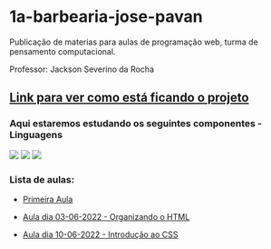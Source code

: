 # 1a-barbearia-jose-pavan

Publicação de materias para aulas de programação web, turma de pensamento computacional.

Professor: Jackson Severino da Rocha

## [Link para ver como está ficando o projeto](https://jacksonsr451.github.io/1a-barbearia-jose-pavan/)

### Aqui estaremos estudando os seguintes componentes - Linguagens
[![]( 	https://img.shields.io/badge/HTML5-E34F26?style=for-the-badge&logo=html5&logoColor=white)](https://developer.mozilla.org/en-US/docs/Glossary/HTML5) [![](https://img.shields.io/badge/CSS3-1572B6?style=for-the-badge&logo=css3&logoColor=white)](https://developer.mozilla.org/pt-BR/docs/Web/CSS) [![](https://img.shields.io/badge/JavaScript-323330?style=for-the-badge&logo=javascript&logoColor=F7DF1E)](https://262.ecma-international.org/5.1/)

### Lista de aulas:

* [Primeira Aula](AULA_1.md)

* [Aula dia 03-06-2022 - Organizando o HTML](AULA_03_06_22.md)

* [Aula dia 10-06-2022 - Introdução ao CSS](AULA_10_06_22.md)